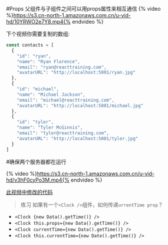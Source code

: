 #Props
父组件与子组件之间可以用props属性来相互通信
{% video %}https://s3.cn-north-1.amazonaws.com.cn/u-vid-hd/10YRWO2e7Y8.mp4{% endvideo %}

下个视频你需要复制的数组:
```js
const contacts = [
  {
    "id": "ryan",
    "name": "Ryan Florence",
    "email": "ryan@reacttraining.com",
    "avatarURL": "http://localhost:5001/ryan.jpg"
  },
  {
    "id": "michael",
    "name": "Michael Jackson",
    "email": "michael@reacttraining.com",
    "avatarURL": "http://localhost:5001/michael.jpg"
  },
  {
    "id": "tyler",
    "name": "Tyler McGinnis",
    "email": "tyler@reacttraining.com",
    "avatarURL": "http://localhost:5001/tyler.jpg"
  }
]
```
#确保两个服务器都在运行

{% video %}https://s3.cn-north-1.amazonaws.com.cn/u-vid-hd/v3hF0cyPo3M.mp4{% endvideo %}

[此视频中修改的代码](https://github.com/udacity/reactnd-contacts-complete/commit/664306f50a05aafe47f4109860e00593fcbf0321)

>练习
 如果有一个`<Clock />`组件，如何传递`urrentTime prop`？
 - `<Clock {new Data().getTime()} />`
 - `<Clock this.props={new Data().getTime()} />`
 - `<Clock currentTime={new Data().getTime()} />`
 - `<Clock this.currentTime={new Date().getTime()} />`
 

